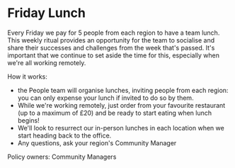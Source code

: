 # Friday Lunch

Every Friday we pay for 5 people from each region to have a team lunch. This weekly ritual provides an opportunity for the team to socialise and share their successes and challenges from the week that's passed. It's important that we continue to set aside the time for this, especially when we're all working remotely.

How it works:
- the People team will organise lunches, inviting people from each region: you can only expense your lunch if invited to do so by them.
- While we're working remotely, just order from your favourite restaurant (up to a maximum of £20) and be ready to start eating when lunch begins!
- We'll look to resurrect our in-person lunches in each location when we start heading back to the office.
- Any questions, ask your region's Community Manager

Policy owners: Community Managers
